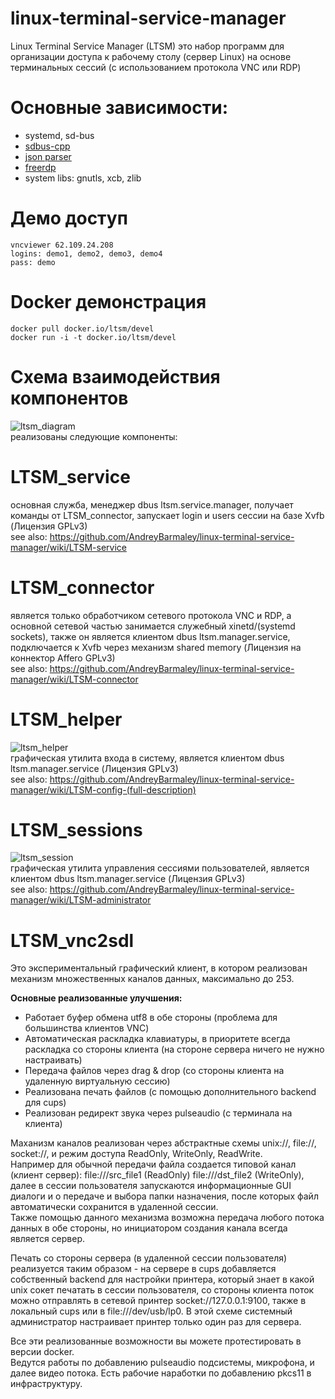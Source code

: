 # linux-terminal-service-manager
Linux Terminal Service Manager (LTSM) это набор программ для организации доступа к рабочему столу (сервер Linux) на основе терминальных сессий (с использованием протокола VNC или RDP)

# Основные зависимости:  
  - systemd, sd-bus  
  - [sdbus-cpp](https://github.com/Kistler-Group/sdbus-cpp)  
  - [json parser](https://github.com/zserge/jsmn)  
  - [freerdp](https://github.com/FreeRDP/FreeRDP)  
  - system libs: gnutls, xcb, zlib  

# Демо доступ
```
vncviewer 62.109.24.208
logins: demo1, demo2, demo3, demo4
pass: demo
```

# Docker демонстрация
```
docker pull docker.io/ltsm/devel
docker run -i -t docker.io/ltsm/devel
```

# Схема взаимодействия компонентов
![ltsm_diagram](https://user-images.githubusercontent.com/8620726/118247282-884e7480-b492-11eb-92a8-d8db95656eee.png)  
реализованы следующие компоненты:

# LTSM_service
основная служба, менеджер dbus ltsm.service.manager, получает команды от LTSM_connector, запускает login и users сессии на базе Xvfb (Лицензия GPLv3)  
see also: https://github.com/AndreyBarmaley/linux-terminal-service-manager/wiki/LTSM-service  

# LTSM_connector
является только обработчиком сетевого протокола VNC и RDP, а основной сетевой частью занимается служебный xinetd/(systemd sockets), также он является клиентом dbus ltsm.manager.service, подключается к Xvfb через механизм shared memory (Лицензия на коннектор Affero GPLv3)  
see also: https://github.com/AndreyBarmaley/linux-terminal-service-manager/wiki/LTSM-connector  

# LTSM_helper
![ltsm_helper](https://user-images.githubusercontent.com/8620726/123924335-66914a00-d979-11eb-9025-9d6bcf3fa250.png)  
графическая утилита входа в систему, является клиентом dbus ltsm.manager.service (Лицензия GPLv3)  
see also: https://github.com/AndreyBarmaley/linux-terminal-service-manager/wiki/LTSM-config-(full-description)  

# LTSM_sessions
![ltsm_session](https://user-images.githubusercontent.com/8620726/119793454-23e5d900-bec6-11eb-9978-ee31f44360ae.png)  
графическая утилита управления сессиями пользователей, является клиентом dbus ltsm.manager.service (Лицензия GPLv3)  
see also: https://github.com/AndreyBarmaley/linux-terminal-service-manager/wiki/LTSM-administrator  

# LTSM_vnc2sdl
 
Это экспериментальный графический клиент, в котором реализован механизм множественных каналов данных, максимально до 253.  

**Основные реализованные улучшения:**
* Работает буфер обмена utf8 в обе стороны (проблема для большинства клиентов VNC)
* Автоматическая раскладка клавиатуры, в приоритете всегда раскладка со стороны клиента (на стороне сервера ничего не нужно настраивать)
* Передача файлов через drag & drop (со стороны клиента на удаленную виртуальную сессию)
* Реализована печать файлов (с помощью дополнительного backend для cups)
* Реализован редирект звука через pulseaudio (с терминала на клиента)
 
Маханизм каналов реализован через абстрактные схемы unix://, file://, socket://, и режим доступа ReadOnly, WriteOnly, ReadWrite.  
Например для обычной передачи файла создается типовой канал (клиент сервер): file:///src_file1 (ReadOnly) file:///dst_file2 (WriteOnly), далее в сессии пользователя запускаются информационные GUI диалоги и о передаче и выбора папки назначения, после которых файл автоматически сохранится в удаленной сессии.  
Также помощью данного механизма возможна передача любого потока данных в обе стороны, но инициатором создания канала всегда является сервер.  

Печать со стороны сервера (в удаленной сессии пользователя) реализуется таким образом - на сервере в cups добавляется собственный backend для настройки принтера, который знает в какой unix сокет печатать в сессии пользователя, со стороны клиента поток можно отправлять в сетевой принтер socket://127.0.0.1:9100, также в локальный cups или в file:///dev/usb/lp0. В этой схеме системный администратор настраивает принтер только один раз для сервера.  

Все эти реализованные возможности вы можете протестировать в версии docker.  
Ведутся работы по добавлению pulseaudio подсистемы, микрофона, и далее видео потока. Есть рабочие наработки по добавлению pkcs11 в инфраструктуру.  
